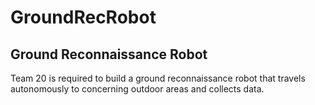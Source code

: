 # GroundRecRobot
## Ground Reconnaissance Robot
  Team 20 is required to build a ground reconnaissance robot that travels autonomously to concerning outdoor areas and collects data.
 
 
